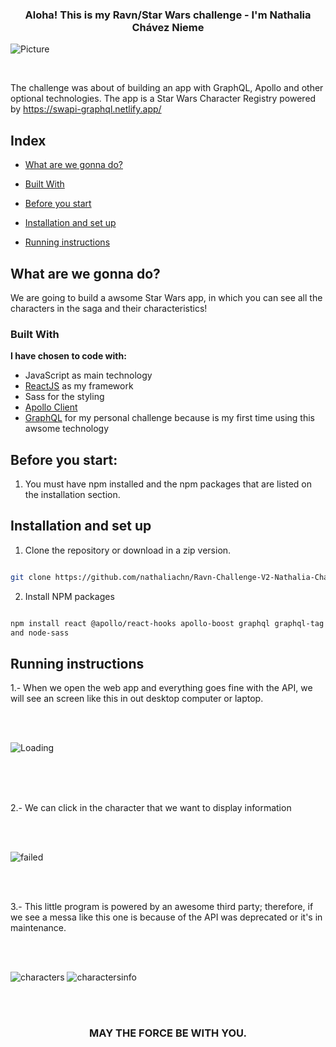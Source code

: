 <h3  align="center">Aloha! This is my Ravn/Star Wars challenge - I'm Nathalia Chávez Nieme</h3>

![Picture](http://imgfz.com/i/QSqTlLM.jpeg)

<br  />

<p  align="center">

</a>  

<p  align="center">

The challenge was about of building an app with GraphQL, Apollo and other optional technologies. The app is a Star Wars Character Registry powered by https://swapi-graphql.netlify.app/

</p>

</p>

  
  


## Index

  

*  [What are we gonna do?](#what-are-we-gonna-do?)

*  [Built With](#built-with)

*  [Before you start](#before-you-start)

*  [Installation and set up](#installation-and-set-up)

*  [Running instructions](#running-instructions)

  
  


## What are we gonna do?

We are going to build a awsome Star Wars app, in which you can see all the characters in the saga and their characteristics!

  

### Built With

  **I have chosen to code with:** 

- JavaScript as main technology 
- [ReactJS](https://reactjs.org/) as my framework 
- Sass for the styling 
- [Apollo Client](https://www.apollographql.com/)
- [GraphQL](https://graphql.org/) for my personal challenge because is my first time using this awsome technology

  
 


## Before you start:

1. You must have npm installed and the npm packages that are listed on the installation section.

  

## Installation and set up

  

1. Clone the repository or download in a zip version.

```sh

git clone https://github.com/nathaliachn/Ravn-Challenge-V2-Nathalia-Chavez.git

```

2. Install NPM packages

```sh

npm install react @apollo/react-hooks apollo-boost graphql graphql-tag normalize.css react-apollo 
and node-sass

```

 

## Running instructions

  

1.- When we open the web app and everything goes fine with the API, we will see an screen like this in out desktop computer or laptop.

<br/>

<br/>

![Loading](http://imgfz.com/i/0Dtch8a.png)

<br/>

<br/>

<br/>

2.- We can click in the character that we want to display information

<br/>

<br/>

![failed](http://imgfz.com/i/68WOBdi.png)
<br/>

<br/>

<br/>

3.- This little program is powered by an awesome third party; therefore, if we see a messa like this one is because of the API was deprecated or it's in maintenance.

<br/>

<br/>

![characters](http://imgfz.com/i/oyagMfN.png)
![charactersinfo](http://imgfz.com/i/cTWFpVq.png)
<br/>

<br/>

<br/>

<h3  align="center">MAY THE FORCE BE WITH YOU. </h3>
  
